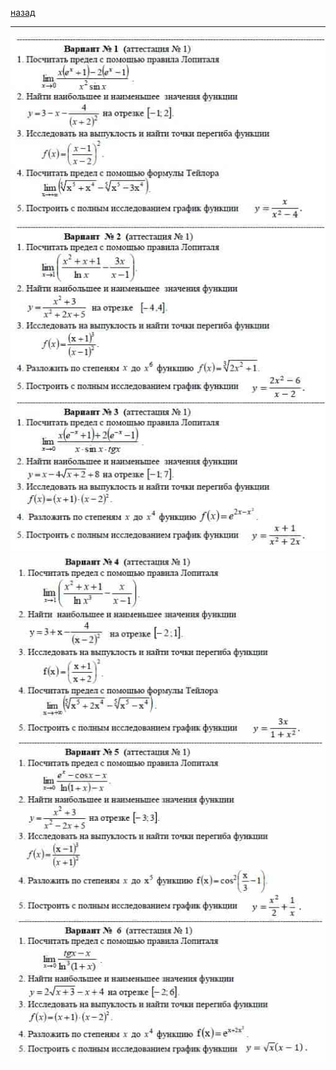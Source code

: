 [назад](../../../README.md)
***
![матанализ атта 1](../../../../images/mathan/sem-2/att1/pr1.jpg)
![матанализ атта 1](../../../../images/mathan/sem-2/att1/pr2.jpg)